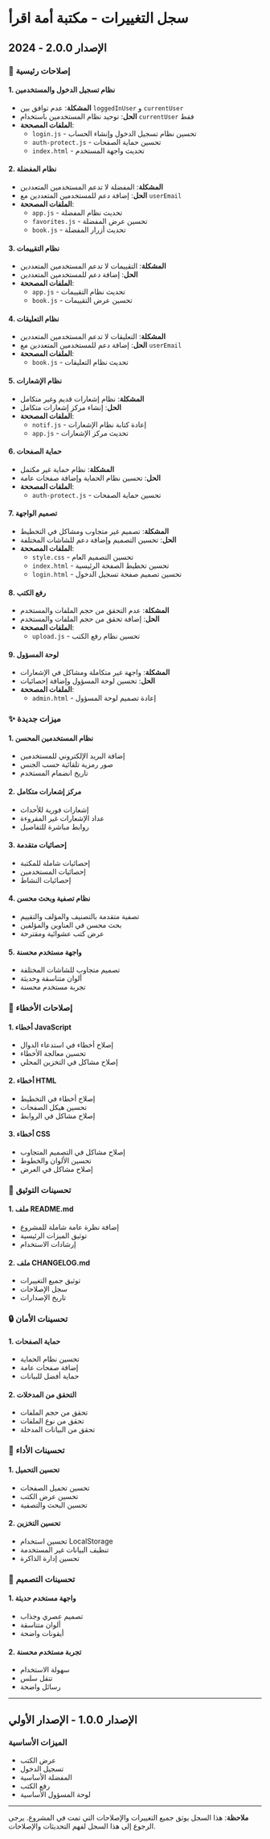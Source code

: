 # سجل التغييرات - مكتبة أمة اقرأ

## الإصدار 2.0.0 - 2024

### 🔧 إصلاحات رئيسية

#### 1. نظام تسجيل الدخول والمستخدمين
- **المشكلة**: عدم توافق بين `loggedInUser` و `currentUser`
- **الحل**: توحيد نظام المستخدمين باستخدام `currentUser` فقط
- **الملفات المصححة**: 
  - `login.js` - تحسين نظام تسجيل الدخول وإنشاء الحساب
  - `auth-protect.js` - تحسين حماية الصفحات
  - `index.html` - تحديث واجهة المستخدم

#### 2. نظام المفضلة
- **المشكلة**: المفضلة لا تدعم المستخدمين المتعددين
- **الحل**: إضافة دعم للمستخدمين المتعددين مع `userEmail`
- **الملفات المصححة**:
  - `app.js` - تحديث نظام المفضلة
  - `favorites.js` - تحسين عرض المفضلة
  - `book.js` - تحديث أزرار المفضلة

#### 3. نظام التقييمات
- **المشكلة**: التقييمات لا تدعم المستخدمين المتعددين
- **الحل**: إضافة دعم للمستخدمين المتعددين
- **الملفات المصححة**:
  - `app.js` - تحديث نظام التقييمات
  - `book.js` - تحسين عرض التقييمات

#### 4. نظام التعليقات
- **المشكلة**: التعليقات لا تدعم المستخدمين المتعددين
- **الحل**: إضافة دعم للمستخدمين المتعددين مع `userEmail`
- **الملفات المصححة**:
  - `book.js` - تحديث نظام التعليقات

#### 5. نظام الإشعارات
- **المشكلة**: نظام إشعارات قديم وغير متكامل
- **الحل**: إنشاء مركز إشعارات متكامل
- **الملفات المصححة**:
  - `notif.js` - إعادة كتابة نظام الإشعارات
  - `app.js` - تحديث مركز الإشعارات

#### 6. حماية الصفحات
- **المشكلة**: نظام حماية غير مكتمل
- **الحل**: تحسين نظام الحماية وإضافة صفحات عامة
- **الملفات المصححة**:
  - `auth-protect.js` - تحسين حماية الصفحات

#### 7. تصميم الواجهة
- **المشكلة**: تصميم غير متجاوب ومشاكل في التخطيط
- **الحل**: تحسين التصميم وإضافة دعم للشاشات المختلفة
- **الملفات المصححة**:
  - `style.css` - تحسين التصميم العام
  - `index.html` - تحسين تخطيط الصفحة الرئيسية
  - `login.html` - تحسين تصميم صفحة تسجيل الدخول

#### 8. رفع الكتب
- **المشكلة**: عدم التحقق من حجم الملفات والمستخدم
- **الحل**: إضافة تحقق من حجم الملفات والمستخدم
- **الملفات المصححة**:
  - `upload.js` - تحسين نظام رفع الكتب

#### 9. لوحة المسؤول
- **المشكلة**: واجهة غير متكاملة ومشاكل في الإشعارات
- **الحل**: تحسين لوحة المسؤول وإضافة إحصائيات
- **الملفات المصححة**:
  - `admin.html` - إعادة تصميم لوحة المسؤول

### ✨ ميزات جديدة

#### 1. نظام المستخدمين المحسن
- إضافة البريد الإلكتروني للمستخدمين
- صور رمزية تلقائية حسب الجنس
- تاريخ انضمام المستخدم

#### 2. مركز إشعارات متكامل
- إشعارات فورية للأحداث
- عداد الإشعارات غير المقروءة
- روابط مباشرة للتفاصيل

#### 3. إحصائيات متقدمة
- إحصائيات شاملة للمكتبة
- إحصائيات المستخدمين
- إحصائيات النشاط

#### 4. نظام تصفية وبحث محسن
- تصفية متقدمة بالتصنيف والمؤلف والتقييم
- بحث محسن في العناوين والمؤلفين
- عرض كتب عشوائية ومقترحة

#### 5. واجهة مستخدم محسنة
- تصميم متجاوب للشاشات المختلفة
- ألوان متناسقة وحديثة
- تجربة مستخدم محسنة

### 🐛 إصلاحات الأخطاء

#### 1. أخطاء JavaScript
- إصلاح أخطاء في استدعاء الدوال
- تحسين معالجة الأخطاء
- إصلاح مشاكل في التخزين المحلي

#### 2. أخطاء HTML
- إصلاح أخطاء في التخطيط
- تحسين هيكل الصفحات
- إصلاح مشاكل في الروابط

#### 3. أخطاء CSS
- إصلاح مشاكل في التصميم المتجاوب
- تحسين الألوان والخطوط
- إصلاح مشاكل في العرض

### 📝 تحسينات التوثيق

#### 1. ملف README.md
- إضافة نظرة عامة شاملة للمشروع
- توثيق الميزات الرئيسية
- إرشادات الاستخدام

#### 2. ملف CHANGELOG.md
- توثيق جميع التغييرات
- سجل الإصلاحات
- تاريخ الإصدارات

### 🔒 تحسينات الأمان

#### 1. حماية الصفحات
- تحسين نظام الحماية
- إضافة صفحات عامة
- حماية أفضل للبيانات

#### 2. التحقق من المدخلات
- تحقق من حجم الملفات
- تحقق من نوع الملفات
- تحقق من البيانات المدخلة

### 📱 تحسينات الأداء

#### 1. تحسين التحميل
- تحسين تحميل الصفحات
- تحسين عرض الكتب
- تحسين البحث والتصفية

#### 2. تحسين التخزين
- تحسين استخدام LocalStorage
- تنظيف البيانات غير المستخدمة
- تحسين إدارة الذاكرة

### 🎨 تحسينات التصميم

#### 1. واجهة مستخدم حديثة
- تصميم عصري وجذاب
- ألوان متناسقة
- أيقونات واضحة

#### 2. تجربة مستخدم محسنة
- سهولة الاستخدام
- تنقل سلس
- رسائل واضحة

---

## الإصدار 1.0.0 - الإصدار الأولي

### الميزات الأساسية
- عرض الكتب
- تسجيل الدخول
- المفضلة الأساسية
- رفع الكتب
- لوحة المسؤول الأساسية

---

**ملاحظة**: هذا السجل يوثق جميع التغييرات والإصلاحات التي تمت في المشروع. يرجى الرجوع إلى هذا السجل لفهم التحديثات والإصلاحات. 